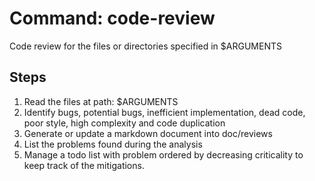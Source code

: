 # Command: code-review

Code review for the files or directories specified in $ARGUMENTS

## Steps
1. Read the files at path: $ARGUMENTS
2. Identify bugs, potential bugs, inefficient implementation, dead code, poor style, high complexity and code duplication
3. Generate or update a markdown document into doc/reviews
4. List the problems found during the analysis
5. Manage a todo list with problem ordered by decreasing criticality to keep track of the mitigations.

 